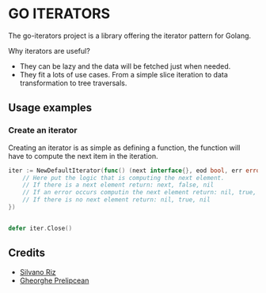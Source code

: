 # GO ITERATORS

The go-iterators project is a library offering the iterator pattern for Golang.

Why iterators are useful?

* They can be lazy and the data will be fetched just when needed.
* They fit a lots of use cases. From a simple slice iteration to data transformation to tree traversals.

## Usage examples

### Create an iterator

Creating an iterator is as simple as defining a function, the function will have to compute the next item in the iteration.

```go
iter := NewDefaultIterator(func() (next interface{}, eod bool, err error) { 
    // Here put the logic that is computing the next element.
    // If there is a next element return: next, false, nil
    // If an error occurs computin the next element return: nil, true, error
    // If there is no next element return: nil, true, nil 
})


defer iter.Close()
```


## Credits

* [Silvano Riz](https://github.com/melozzola)
* [Gheorghe Prelipcean](https://gitlab.com/prelipceang)
